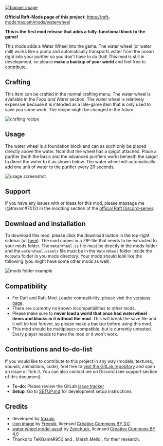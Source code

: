[![banner image](https://traxam.s-ul.eu/gJaS13Dk.png)](https://raft-mods.trax.am/mods/waterwheel)

**Official Raft-Mods page of this project:** https://raft-mods.trax.am/mods/waterwheel

**This is the first mod release that adds a fully-functional block to the game!**

This mods adds a Water Wheel into the game. The water wheel (or water mill) works like a pump and automatically transports water from the ocean right into your purifier so you don't have to do that! This mod is still in development, so please **make a backup of your world** and feel free to [contribute](https://gitlab.com/traxam/raft-waterwheels-mod).

## Crafting
This item can be crafted in the normal crafting menu. The water wheel is available in the *Food and Water* section. The water wheel is relatively expensive because it is intended as a late-game item that is only used to save you some work. The recipe might be changed in the future.

![crafting recipe](https://traxam.s-ul.eu/fCgN7MfR.png)

## Usage
The water wheel is a foundation block and can as such only be placed directly above the water. Note that the wheel has a spigot attached. Place a purifier (both the basic and the advanced purifiers work) beneath the spigot to direct the water to it as shown below. The water wheel will automatically add one unit of water to the purifier every 20 seconds.

![usage screenshot](https://traxam.s-ul.eu/Lf6zmYMS.png)

## Support
If you have any issues with or ideas for this mod, please message me (@traxam#7012) in the modding section of the [official Raft Discord-server](https://discord.gg/raft).

## Download and installation
To download this mod, please click the download button in the top-right sidebar (or [here](/mods/waterwheel/download)). The mod comes in a ZIP-file that needs to be extracted to your mods folder. The `WaterWheel.cs` file must be directly in the mods folder and the `waterwheel.assets` file must be in the `WaterWheel` folder inside the `ModData` folder in you mods directory. Your mods should look like the following (you might have some other mods as well):

![mods folder example](https://traxam.s-ul.eu/8YgSVlQs.png)

## Compatibility
- For Raft and Raft-Mod-Loader compatibility, please visit the [versions page](/mods/waterwheel/versions).
- There are currently no known incompatibilities to other mods.
- Please make sure to **never load a world that once had waterwheel items and blocks in it without the mod**. This will break the save file and it will be lost forever, so please make a backup before using this mod.
- This mod should be multiplayer-compatible, but is currently untested. Every player needs to have the mod or it won't work.

## Contributions and to-do-list
If you would like to contribute to this project in any way (models, textures, sounds, animations, code), feel free to [visit the GitLab repository](https://gitlab.com/traxam/raft-waterwheels-mod) and open an issue or fork it. You can also contact me on Discord (see support section of this document).

- **To-do:** Please review the GitLab [issue tracker](https://gitlab.com/traxam/raft-waterwheels-mod/issues)
- **Setup**: Go to [SETUP.md](https://gitlab.com/traxam/raft-waterwheels-mod/blob/master/SETUP.md) for development setup instructions

## Credits
- developed by [traxam](https://trax.am)
- [icon image](https://www.flaticon.com/free-icon/mill_532644) by [Freepik](https://www.freepik.com/), licensed [Creative Commons BY 3.0](http://creativecommons.org/licenses/by/3.0/)
- [water wheel model asset](https://sketchfab.com/3d-models/water-wheel-asset-9651320b057f415a9188279b82f9be78) by [Zenchuck](https://sketchfab.com/Zenchuck), licensed [Creative Commons BY 4.0](https://creativecommons.org/licenses/by/4.0/)
- Thanks to TeKGameR950 and . Marsh.Mello . for their research.